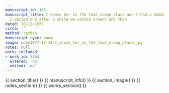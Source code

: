 ```yaml
---
manuscript_id: 105
manuscript_title: I drove her to the food stamp place and I had a hamburger while
  I waited and after a while we walked around and then
dated: 18/12/1977
circa: ''
method: carbon
manuscript_type: poem
image: poem1977-12-18-I_drove_her_to_the_food_stamp_place.jpg
notes: null
works_included:
- work_id: 1564
  altered: 'no'
  edited: 'no'
---
```


{{ section_title() }}
{{ manuscript_info() }}
{{ section_image() }}
{{ notes_section() }}
{{ works_section() }}
